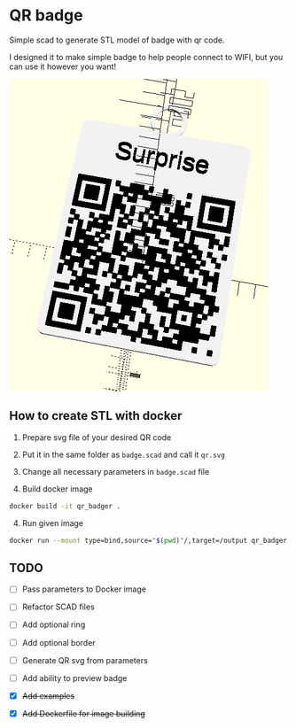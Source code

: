 # QR badge

Simple scad to generate STL model of badge with qr code.

I designed it to make simple badge to help people connect to WIFI, but you can use it however you want!

![example image](./img/surprise.png)

## How to create STL with docker

1. Prepare svg file of your desired QR code

2. Put it in the same folder as ```badge.scad``` and call it ```qr.svg```

2. Change all necessary parameters in ```badge.scad``` file

3. Build docker image

```bash
docker build -it qr_badger .
```

4. Run given image

```bash
docker run --mount type=bind,source="$(pwd)"/,target=/output qr_badger
```

## TODO

- [ ] Pass parameters to Docker image

- [ ] Refactor SCAD files

- [ ] Add optional ring

- [ ] Add optional border

- [ ] Generate QR svg from parameters

- [ ] Add ability to preview badge

- [x] ~~Add examples~~

- [x] ~~Add Dockerfile for image building~~
